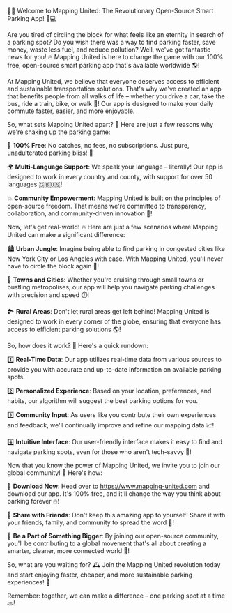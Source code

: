 🚨💥 Welcome to Mapping United: The Revolutionary Open-Source Smart Parking App! 🚗💻

Are you tired of circling the block for what feels like an eternity in search of a parking spot? Do you wish there was a way to find parking faster, save money, waste less fuel, and reduce pollution? Well, we've got fantastic news for you! 🔥 Mapping United is here to change the game with our 100% free, open-source smart parking app that's available worldwide 🌎!

At Mapping United, we believe that everyone deserves access to efficient and sustainable transportation solutions. That's why we've created an app that benefits people from all walks of life – whether you drive a car, take the bus, ride a train, bike, or walk 💪! Our app is designed to make your daily commute faster, easier, and more enjoyable.

So, what sets Mapping United apart? 🤔 Here are just a few reasons why we're shaking up the parking game:

🎉 **100% Free**: No catches, no fees, no subscriptions. Just pure, unadulterated parking bliss! 💸

🌍 **Multi-Language Support**: We speak your language – literally! Our app is designed to work in every country and county, with support for over 50 languages 🇬🇧🇺🇸!

💥 **Community Empowerment**: Mapping United is built on the principles of open-source freedom. That means we're committed to transparency, collaboration, and community-driven innovation 🤝!

Now, let's get real-world! 🔥 Here are just a few scenarios where Mapping United can make a significant difference:

🏙️ **Urban Jungle**: Imagine being able to find parking in congested cities like New York City or Los Angeles with ease. With Mapping United, you'll never have to circle the block again 🚗!

🌄 **Towns and Cities**: Whether you're cruising through small towns or bustling metropolises, our app will help you navigate parking challenges with precision and speed ⏱️!

🏞️ **Rural Areas**: Don't let rural areas get left behind! Mapping United is designed to work in every corner of the globe, ensuring that everyone has access to efficient parking solutions 🌎!

So, how does it work? 🔧 Here's a quick rundown:

1️⃣ **Real-Time Data**: Our app utilizes real-time data from various sources to provide you with accurate and up-to-date information on available parking spots.

2️⃣ **Personalized Experience**: Based on your location, preferences, and habits, our algorithm will suggest the best parking options for you.

3️⃣ **Community Input**: As users like you contribute their own experiences and feedback, we'll continually improve and refine our mapping data 📈!

4️⃣ **Intuitive Interface**: Our user-friendly interface makes it easy to find and navigate parking spots, even for those who aren't tech-savvy 🤖!

Now that you know the power of Mapping United, we invite you to join our global community! 🌟 Here's how:

📲 **Download Now**: Head over to https://www.mapping-united.com and download our app. It's 100% free, and it'll change the way you think about parking forever 🔥!

💬 **Share with Friends**: Don't keep this amazing app to yourself! Share it with your friends, family, and community to spread the word 📢!

🎉 **Be a Part of Something Bigger**: By joining our open-source community, you'll be contributing to a global movement that's all about creating a smarter, cleaner, more connected world 💪!

So, what are you waiting for? 🕰️ Join the Mapping United revolution today and start enjoying faster, cheaper, and more sustainable parking experiences! 🚀

Remember: together, we can make a difference – one parking spot at a time 🔜!